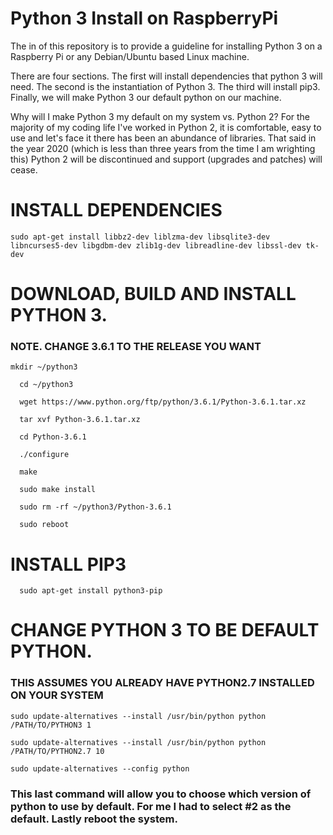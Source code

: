 # Python 3 Install on RaspberryPi

The in of this repository is to provide a guideline for installing Python 3 on a Raspberry Pi or any Debian/Ubuntu based Linux machine. 

There are four sections.  The first will install dependencies that python 3 will need. The second is the instantiation of Python 3. The third will install pip3. Finally, we will make Python 3 our default python on our machine.

Why will I make Python 3 my default on my system vs. Python 2?  For the majority of my coding life I've worked in Python 2, it is comfortable, easy to use and let's face it there has been an abundance of libraries.  That said in the year 2020 (which is less than three years from the time I am wrighting this) Python 2 will be discontinued and support (upgrades and patches) will cease. 

# INSTALL DEPENDENCIES 
  ```
  sudo apt-get install libbz2-dev liblzma-dev libsqlite3-dev libncurses5-dev libgdbm-dev zlib1g-dev libreadline-dev libssl-dev tk-dev
```

# DOWNLOAD, BUILD AND INSTALL PYTHON 3.
  ### NOTE. CHANGE 3.6.1 TO THE RELEASE YOU WANT
```
mkdir ~/python3
```
```
  cd ~/python3  
```
```
  wget https://www.python.org/ftp/python/3.6.1/Python-3.6.1.tar.xz
```
```
  tar xvf Python-3.6.1.tar.xz
```
```
  cd Python-3.6.1
```
```
  ./configure
```
```
  make
```
```
  sudo make install
```
```
  sudo rm -rf ~/python3/Python-3.6.1
```
```
  sudo reboot
```
# INSTALL PIP3
```
  sudo apt-get install python3-pip
```

# CHANGE PYTHON 3 TO BE DEFAULT PYTHON.
  ### THIS ASSUMES YOU ALREADY HAVE PYTHON2.7 INSTALLED ON YOUR SYSTEM
  ```
  sudo update-alternatives --install /usr/bin/python python /PATH/TO/PYTHON3 1
  
  sudo update-alternatives --install /usr/bin/python python /PATH/TO/PYTHON2.7 10
  
  sudo update-alternatives --config python
```
### This last command will allow you to choose which version of python to use by default. For me I had to select #2 as the default. Lastly reboot the system. 

